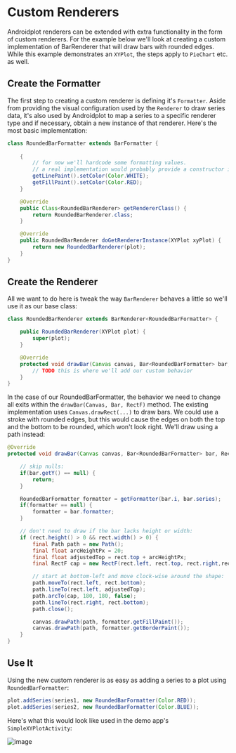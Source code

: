 # Custom Renderers
Androidplot renderers can be extended with extra functionality in the form of custom renderers.
For the example below we'll look at creating a custom implementation of BarRenderer that will
draw bars with rounded edges.  While this example demonstrates an `XYPlot`, the steps apply to
`PieChart` etc. as well.

## Create the Formatter
The first step to creating a custom renderer is defining it's `Formatter`.  Aside from providing
the visual configuration used by the `Renderer` to draw series data, it's also used by Androidplot
to map a series to a specific renderer type and if necessary, obtain a new instance of that renderer.
Here's the most basic implementation:

```java
class RoundedBarFormatter extends BarFormatter {
    
    {
        // for now we'll hardcode some formatting values.
        // a real implementation would probably provide a constructor instead
        getLinePaint().setColor(Color.WHITE);
        getFillPaint().setColor(Color.RED);
    }

    @Override
    public Class<RoundedBarRenderer> getRendererClass() {
        return RoundedBarRenderer.class;
    }

    @Override
    public RoundedBarRenderer doGetRendererInstance(XYPlot xyPlot) {
        return new RoundedBarRenderer(plot);
    }
}
```

## Create the Renderer
All we want to do here is tweak the way `BarRenderer` behaves a little so we'll use it as our base class:

```java
class RoundedBarRenderer extends BarRenderer<RoundedBarFormatter> {

    public RoundedBarRenderer(XYPlot plot) {
        super(plot);
    }

    @Override
    protected void drawBar(Canvas canvas, Bar<RoundedBarFormatter> bar, RectF rect) {
        // TODO this is where we'll add our custom behavior
    }
}
```

In the case of our RoundedBarFormatter, the behavior we need to change all exits within the 
`drawBar(Canvas, Bar, RectF)` method.  The existing implementation uses `Canvas.drawRect(...)` to
draw bars.  We could use a stroke with rounded edges, but this would cause the edges on both the top
and the bottom to be rounded, which won't look right.  We'll draw using a path instead:

```java
@Override
protected void drawBar(Canvas canvas, Bar<RoundedBarFormatter> bar, RectF rect) {

    // skip nulls:
    if(bar.getY() == null) {
        return;
    }

    RoundedBarFormatter formatter = getFormatter(bar.i, bar.series);
    if(formatter == null) {
        formatter = bar.formatter;
    }

    // don't need to draw if the bar lacks height or width:
    if (rect.height() > 0 && rect.width() > 0) {
        final Path path = new Path();
        final float arcHeightPx = 20;
        final float adjustedTop = rect.top + arcHeightPx;
        final RectF cap = new RectF(rect.left, rect.top, rect.right,rect.top + 2 * arcHeightPx);

        // start at bottom-left and move clock-wise around the shape:
        path.moveTo(rect.left, rect.bottom);
        path.lineTo(rect.left, adjustedTop);
        path.arcTo(cap, 180, 180, false);
        path.lineTo(rect.right, rect.bottom);
        path.close();

        canvas.drawPath(path, formatter.getFillPaint());
        canvas.drawPath(path, formatter.getBorderPaint());
    }
}
```

## Use It
Using the new custom renderer is as easy as adding a series to a plot using `RoundedBarFormatter`:

```java
plot.addSeries(series1, new RoundedBarFormatter(Color.RED));
plot.addSeries(series2, new RoundedBarFormatter(Color.BLUE));
```

Here's what this would look like used in the demo app's `SimpleXYPlotActivity`:

![image](images/screens/rounded_bar_renderer.png)